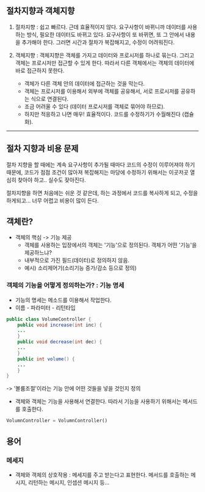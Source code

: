 ## 절차지향과 객체지향
1) 절차지향 : 쉽고 빠르다. 근데 효율적이지 않다. 요구사항이 바뀌니까 데이터를 사용하는 방식, 필요한 데이터도 바뀌고 있다. 요구사항이 또 바뀌면, 또 그 안에서 내용을 추가해야 한다. 그러면 시간과 절차가 복잡해지고, 수정이 어려워진다.


2) 객체지향 : 객체지향은 객체를 가지고 데이터와 프로시저를 하나로 묶는다. 그리고 객체는 프로시저만 접근할 수 있게 한다. 따라서 다른 객체에서는 객체의 데이터에 바로 접근하지 못한다. 
    * 객체가 다른 객체 안의 데이터에 접근하는 것을 막는다.
    * 객체는 프로시저를 이용해서 외부에 객체를 공유해서, 서로 프로시저를 공유하는 식으로 연결된다.
    * 조금 어려울 수 있다 (데이터 프로시저를 객체로 묶어야 하므로).
    * 하지만 적응하고 나면 매우! 효율적이다. 코드를 수정하기가 수월해진다 (캡슐화).

***

## 절차 지향과 비용 문제
절차 지향을 할 때에는 계속 요구사항이 추가될 때마다 코드의 수정이 이루어져야 하기 때문에, 코드가 점점 조건이 많아져 복잡해지는 마당에 수정하기 위해서는 이곳저곳 열심히 찾아야 하고.. 실수도 잦아진다.

절차지향을 하면 처음에는 쉬운 것 같은데, 하는 과정에서 코드를 복사하게 되고, 수정을 하게되고... 너무 어렵고 비용이 많이 든다.

## 객체란?
* 객체의 핵심 -> 기능 제공 
  * 객체를 사용하는 입장에서의 객체는 '기능'으로 정의된다. 객체가 어떤 '기능'을 제공하느냐?
  * 내부적으로 가진 필드(데이터)로 정의하지 않음.
  * 예시) 소리제어기(소리기능 증가/감소 등으로 정의)

### 객체의 기능을 어떻게 정의하는가? : 기능 명세
* 기능의 명세는 메소드를 이용해서 작업한다.
* 이름 - 파라미터 - 리턴타입

```java
public class VolumeController {
    public void increase(int inc) {
    ...
    }
    public void decrease(int dec) {
    ...
    }
    public int volume() {
    ...
    }
}
```
-> '볼륨조절'이라는 기능 안에 어떤 것들을 넣을 것인지 정의

* 객체와 객체는 기능을 사용해서 연결한다. 따라서 기능을 사용하기 위해서는 메서드를 호출한다.
```python
VolumnController = VolumnController()
```

## 용어
### 메세지
* 객체와 객체의 상호작용 : 메세지를 주고 받는다고 표현한다. 메서드를 호출하는 메시지, 리턴하는 메시지, 인셉션 메시지 등...

